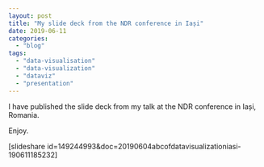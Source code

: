 ```yaml
---
layout: post
title: "My slide deck from the NDR conference in Iași"
date: 2019-06-11
categories: 
  - "blog"
tags: 
  - "data-visualisation"
  - "data-visualization"
  - "dataviz"
  - "presentation"
---
```


I have published the slide deck from my talk at the NDR conference in Iași, Romania.

Enjoy.

\[slideshare id=149244993&doc=20190604abcofdatavisualizationiasi-190611185232\]
